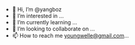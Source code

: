- 👋 Hi, I’m @yangboz
- 👀 I’m interested in ...
- 🌱 I’m currently learning ...
- 💞️ I’m looking to collaborate on ...
- 📫 How to reach me youngwelle@gmail.com...

<!---
yangboz/yangboz is a ✨ special ✨ repository because its `README.md` (this file) appears on your GitHub profile.
You can click the Preview link to take a look at your changes.
--->
